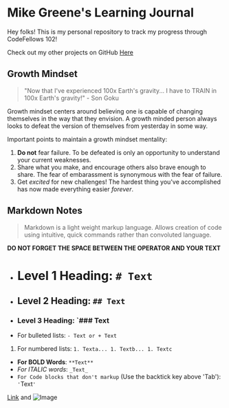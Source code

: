# Mike Greene's Learning Journal

Hey folks! This is my personal repository to track my progress through CodeFellows 102!

Check out my other projects on GitHub [Here](https://github.com/micgreene?tab=projects)

## Growth Mindset
> "Now that I've experienced 100x Earth's gravity... I have to TRAIN in 100x Earth's gravity!" - Son Goku

Growth mindset centers around believing one is capable of changing themselves in the way that they envision. A growth minded person always looks to defeat the version of themselves from yesterday in some way.

Important points to maintain a growth mindset mentality:
1. **Do not** fear failure. To be defeated is only an opportunity to understand your current weaknesses.
1. Share what you make, and encourage others also brave enough to share. The fear of embarassment is synonymous with the fear of failure.
1. Get _excited_ for new challenges! The hardest thing you've accomplished has now made everything easier _forever_.

## Markdown Notes
>Markdown is a light weight markup language. Allows creation of code using intuitive, quick commands rather than convoluted language.

**DO NOT FORGET THE SPACE BETWEEN THE OPERATOR AND YOUR TEXT**

- # Level 1 Heading: `# Text`
- ## Level 2 Heading: `## Text`
- ### Level 3 Heading: `### Text
- For bulleted lists: `- Text or + Text`
1. For numbered lists: `1. Texta... 1. Textb... 1. Textc`
- **For BOLD Words**: `**Text**`
- _For ITALIC words_: `_Text_`
- `For Code blocks that don't markup` (Use the backtick key above 'Tab'): `'`Text`'`




[Link](url) and ![Image](src)
